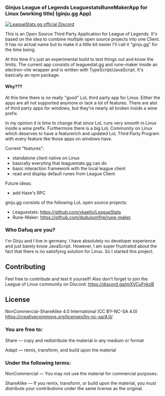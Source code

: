 ### Ginjus League of Legends LeaguestatsRuneMakerApp for Linux (working title) (ginju.gg App)

<a href="https://discord.gg/mXVCuFnkzB"><img src="https://img.shields.io/badge/Discord-join%20chat-738bd7.svg" alt="LeagueStats.gg official Discord"></a>

This is an Open Source Third Party Application for League of Legends. It's based on the idea to combine multiple open source projects into one Client. It has no actual name but to make it a little bit easier I'll call it "ginju.gg" for the time being.

At this time it's just an experimental build to test things out and know the limits. The current app consists of leaguestat.gg and rune-maker inside an electron-vite wrapper and is written with TypeScript/JavaScript. It's basically an npm package.

#### Why???

At this time there is no really "good" LoL third party app for Linux. Either the apps are all not supported anymore or lack a lot of features. There are alot of third party apps for windows, but they're nearly all broken inside a wine prefix. 

In my opinion it is time to change that since LoL runs very smooth in Linux inside a wine prefix. Furthermore there is a big LoL Community on Linux which deserves to have a featurerich and updated LoL Third Party Program with every feature like those apps on windows have.

Current "features":
- standalone client native on Linux 
- basically everyting that leaguestats.gg can do
- basic interaction framework with the local league client 
- read and display default runes from League Client

Future ideas:
- add Haze's RPC 

ginju.gg  consists of the following LoL open source projects:
- Leaguestats: https://github.com/vkaelin/LeagueStats
- Rune-Maker: https://github.com/duduisonfire/rune-maker

### Who Dafuq are you?

I'm Ginju and I live in germany. I have absolutely no developer experience and just barely know JavaScript. However, I am super frustrated about the fact that there is no satisfying solution for Linux. So I started this project. 

## Contributing

Feel free to contribute and test it yourself! Also don't forget to join the League of Linux community on Discord: https://discord.gg/mXVCuFnkzB

## License

NonCommercial-ShareAlike 4.0 International (CC BY-NC-SA 4.0)  
https://creativecommons.org/licenses/by-nc-sa/4.0/

### You are free to:

Share — copy and redistribute the material in any medium or format

Adapt — remix, transform, and build upon the material

### Under the following terms:

NonCommercial — You may not use the material for commercial purposes.

ShareAlike — If you remix, transform, or build upon the material, you must distribute your contributions under the same license as the original.
